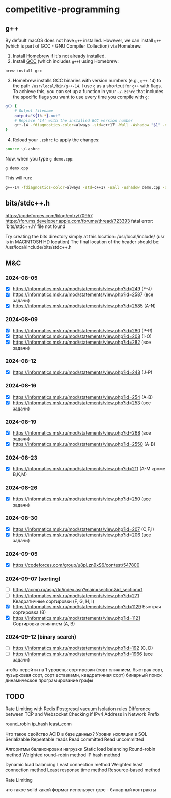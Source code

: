 # competitive-programming

## g++

By default macOS does not have `g++` installed. However, we can install `g++` (which is part of GCC - GNU Compiler Collection) via Homebrew.

1. Install [Homebrew](https://brew.sh) if it's not already installed.
2. Install [GCC](https://formulae.brew.sh/formula/gcc) (which includes `g++`) using Homebrew:
```bash
brew install gcc
```
3. Homebrew installs GCC binaries with version numbers (e.g., `g++-14`) to the path `/usr/local/bin/g++-14`. I use `g` as a shortcut for `g++` with flags. To achieve this, you can set up a function in your `~/.zshrc` that includes the specific flags you want to use every time you compile with `g`:
```bash
g() {
    # Output filename
    output="${1%.*}.out"
    # Replace '14' with the installed GCC version number
    g++-14 -fdiagnostics-color=always -std=c++17 -Wall -Wshadow "$1" -o "$output"
}
```
4. Reload your `.zshrc` to apply the changes:
```bash
source ~/.zshrc
```
Now, when you type `g demo.cpp`:
```bash
g demo.cpp
```
This will run:
```bash
g++-14 -fdiagnostics-color=always -std=c++17 -Wall -Wshadow demo.cpp -o demo.out
```

## bits/stdc++.h

https://codeforces.com/blog/entry/70957
https://forums.developer.apple.com/forums/thread/723393
fatal error: 'bits/stdc++.h' file not found

Try creating the bits directory simply at this location:
/usr/local/include/
(usr is in MACINTOSH HD location)
The final location of the header should be: /usr/local/include/bits/stdc++.h

## M&C

### 2024-08-05

- [x] https://informatics.msk.ru/mod/statements/view.php?id=249 (F-J)
- [x] https://informatics.msk.ru/mod/statements/view.php?id=2587 (все задачи)
- [x] https://informatics.msk.ru/mod/statements/view.php?id=2585 (A-N)

### 2024-08-09

- [x] https://informatics.msk.ru/mod/statements/view.php?id=280 (P-R)
- [x] https://informatics.msk.ru/mod/statements/view.php?id=208 (I-O)
- [x] https://informatics.msk.ru/mod/statements/view.php?id=282 (все задачи)

### 2024-08-12

- [x] https://informatics.msk.ru/mod/statements/view.php?id=248 (J-P)

### 2024-08-16

- [x] https://informatics.msk.ru/mod/statements/view.php?id=254 (A-B)
- [x] https://informatics.msk.ru/mod/statements/view.php?id=253 (все задачи)

### 2024-08-19

- [x] https://informatics.msk.ru/mod/statements/view.php?id=268 (все задачи)
- [x] https://informatics.msk.ru/mod/statements/view.php?id=2550 (A-B)

### 2024-08-23

- [x] https://informatics.msk.ru/mod/statements/view.php?id=211 (A-M кроме B,K,M)

### 2024-08-26

- [x] https://informatics.msk.ru/mod/statements/view.php?id=250 (все задачи)

### 2024-08-30

- [x] https://informatics.msk.ru/mod/statements/view.php?id=207 (C,F,I)
- [x] https://informatics.msk.ru/mod/statements/view.php?id=206 (все задачи)

### 2024-09-05

- [x] https://codeforces.com/group/u8pLzn9xS6/contest/547800

### 2024-09-07 (sorting)

- [ ] https://acmp.ru/asp/do/index.asp?main=section&id_section=1
- [ ] https://informatics.msk.ru/mod/statements/view.php?id=271 Квадратичные сортировки (F, G, H, I)
- [x] https://informatics.msk.ru/mod/statements/view.php?id=1129 Быстрая сортировка (В)
- [x] https://informatics.msk.ru/mod/statements/view.php?id=1121 Сортировка слиянием (А, В)

### 2024-09-12 (binary search)

- [ ] https://informatics.msk.ru/mod/statements/view.php?id=192 (C, D)
- [ ] https://informatics.msk.ru/mod/statements/view.php?id=1966 (все задачи)

чтобы перейти на 1 уровень:
сортировки (сорт слиянием, быстрая сорт, пузырковая сорт, сорт вставками, квадратичная сорт)
бинарный поиск
динамическое програмирование
графы

## TODO

Rate Limiting with Redis
Postgresql vacuum 
Isolation rules
Difference between TCP and Websocket
Checking if IPv4 Address in Network Prefix

round_robin
ip_hash
least_conn

Что такое свойство ACID в базе данных?
Уровни изоляции в SQL
  Serializable
  Repeatable reads
  Read committed
  Read uncommitted


Алгоритмы балансировки нагрузки
  Static load balancing
    Round-robin method
    Weighted round-robin method
    IP hash method

  Dynamic load balancing 
    Least connection method
    Weighted least connection method
    Least response time method
    Resource-based method

Rate Limiting 


что такое solid
какой формат использует grpc - бинарный
контракты